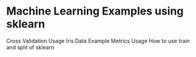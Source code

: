 # Machine Learning Examples using sklearn
Cross Validation Usage
Iris Data Example
Metrics Usage
How to use train and split of sklearn
